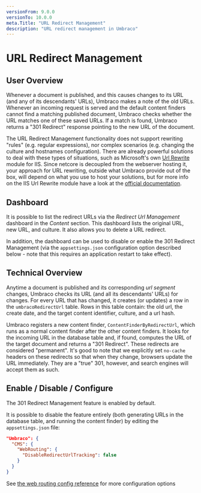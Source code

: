 ```yaml
---
versionFrom: 9.0.0
versionTo: 10.0.0
meta.Title: "URL Redirect Management"
description: "URL redirect management in Umbraco"
---
```


# URL Redirect Management

## User Overview

Whenever a document is published, and this causes changes to its URL (and any of its descendants' URLs), Umbraco makes a note of the old URLs. Whenever an incoming request is served and the default content finders cannot find a matching published document, Umbraco checks whether the URL matches one of these saved URLs. If a match is found, Umbraco returns a "301 Redirect" response pointing to the new URL of the document.

The URL Redirect Management functionality does not support rewriting "rules" (e.g. regular expressions), nor complex scenarios (e.g. changing the culture and hostnames configuration). There are already powerful solutions to deal with these types of situations, such as Microsoft's own [Url Rewrite](https://www.iis.net/downloads/microsoft/url-rewrite) module for IIS. Since netcore is decoupled from the webserver hosting it, your approach for URL rewriting, outside what Umbraco provide out of the box, will depend on what you use to host your solutions, but for more info on the IIS Url Rewrite module have a look at the [official documentation](https://docs.microsoft.com/en-us/iis/extensions/url-rewrite-module/url-rewrite-module-configuration-reference).

## Dashboard

It is possible to list the redirect URLs via the *Redirect Url Management* dashboard in the *Content* section. This dashboard lists the original URL, new URL, and culture. It also allows you to delete a URL redirect.

In addition, the dashboard can be used to disable or enable the 301 Redirect Management (via the `appsettings.json` configuration option described below - note that this requires an application restart to take effect).

## Technical Overview

Anytime a document is published and its corresponding *url segment* changes, Umbraco checks its URL (and all its descendants' URLs) for changes. For every URL that has changed, it creates (or updates) a row in the `umbracoRedirectUrl` table. Rows in this table contain: the old url, the create date, and the target content identifier, culture, and a url hash.

Umbraco registers a new content finder, `ContentFinderByRedirectUrl`, which runs as a normal content finder after the other content finders. It looks for the incoming URL in the database table and, if found, computes the URL of the target document and returns a "301 Redirect". These redirects are considered "permanent". It's good to note that we explicitly set `no-cache` headers on these redirects so that when they change, browsers update the URL immediately. They are a "true" 301, however, and search engines will accept them as such.

## Enable / Disable / Configure

The 301 Redirect Management feature is enabled by default.

It is possible to disable the feature entirely (both generating URLs in the database table, and running the content finder) by editing the `appsettings.json` file:

```json
"Umbraco": {
  "CMS": {
    "WebRouting": {
      "DisableRedirectUrlTracking": false
    }
  }
}
```

See [the web routing config reference](../configuration/webroutingsettings.md) for more configuration options
